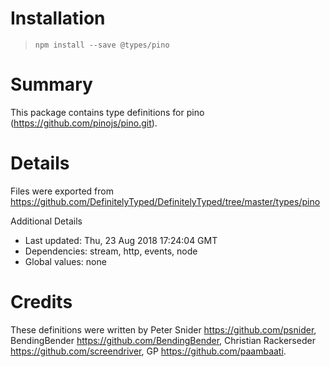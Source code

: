 # Installation
> `npm install --save @types/pino`

# Summary
This package contains type definitions for pino (https://github.com/pinojs/pino.git).

# Details
Files were exported from https://github.com/DefinitelyTyped/DefinitelyTyped/tree/master/types/pino

Additional Details
 * Last updated: Thu, 23 Aug 2018 17:24:04 GMT
 * Dependencies: stream, http, events, node
 * Global values: none

# Credits
These definitions were written by Peter Snider <https://github.com/psnider>, BendingBender <https://github.com/BendingBender>, Christian Rackerseder <https://github.com/screendriver>, GP <https://github.com/paambaati>.
